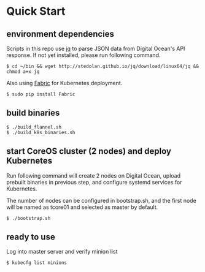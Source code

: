 # Quick Start 

## environment dependencies

Scripts in this repo use [jq](stedolan.github.io/jq/) to parse JSON data from
Digital Ocean's API response. If not yet installed, please run following
command.

    $ cd ~/bin && wget http://stedolan.github.io/jq/download/linux64/jq && chmod a+x jq

Also using [Fabric](http://www.fabfile.org/) for Kubernetes deployment.

    $ sudo pip install Fabric

## build binaries

    $ ./build_flannel.sh
    $ ./build_k8s_binaries.sh

## start CoreOS cluster (2 nodes) and deploy Kubernetes

Run following command will create 2 nodes on Digital Ocean, upload prebuilt
binaries in previous step, and configure systemd services for Kubernetes.

The number of nodes can be configured in bootstrap.sh, and the first node will
be named as tcore01 and selected as master by default.

    $ ./bootstrap.sh

## ready to use

Log into master server and verify minion list

    $ kubecfg list minions
